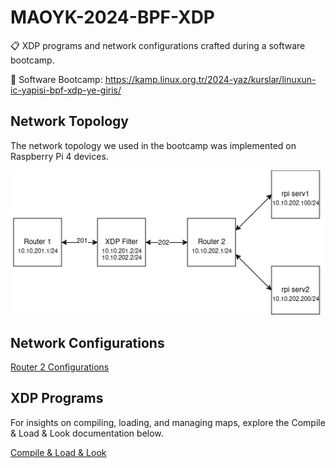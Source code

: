 # MAOYK-2024-BPF-XDP
:clipboard: XDP programs and network configurations crafted during a software bootcamp.

:penguin: Software Bootcamp: https://kamp.linux.org.tr/2024-yaz/kurslar/linuxun-ic-yapisi-bpf-xdp-ye-giris/

## Network Topology 

The network topology we used in the bootcamp was implemented on Raspberry Pi 4 devices.

![Image](images/Network_Topology.png)

## Network Configurations

[Router 2 Configurations](network/router-2/conf.md)

## XDP Programs

For insights on compiling, loading, and managing maps, explore the Compile & Load & Look documentation below.

[Compile & Load & Look](xdp/CLL.md)
